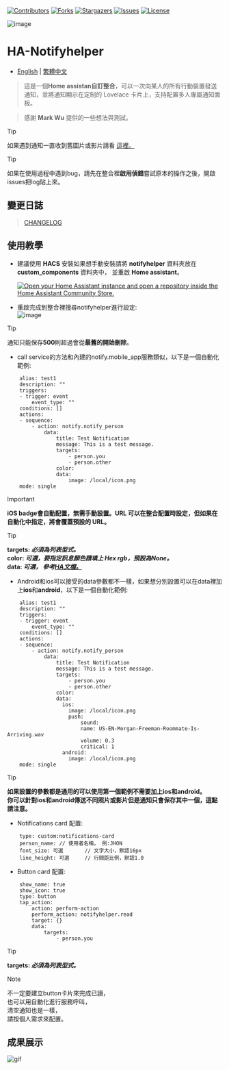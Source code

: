 
 [![Contributors][contributors-shield]][contributors-url]
 [![Forks][forks-shield]][forks-url]
 [![Stargazers][stars-shield]][stars-url]
 [![Issues][issues-shield]][issues-url]
 [![License][license-shield]][license-url]

 [contributors-shield]: https://img.shields.io/github/contributors/kukuxx/HA-NotifyHelper.svg?style=for-the-badge
 [contributors-url]: https://github.com/kukuxx/HA-NotifyHelper/graphs/contributors

 [forks-shield]: https://img.shields.io/github/forks/kukuxx/HA-NotifyHelper.svg?style=for-the-badge
 [forks-url]: https://github.com/kukuxx/HA-NotifyHelper/network/members

 [stars-shield]: https://img.shields.io/github/stars/kukuxx/HA-NotifyHelper.svg?style=for-the-badge
 [stars-url]: https://github.com/kukuxx/HA-NotifyHelper/stargazers

 [issues-shield]: https://img.shields.io/github/issues/kukuxx/HA-NotifyHelper.svg?style=for-the-badge
 [issues-url]: https://github.com/kukuxx/HA-NotifyHelper/issues

 [license-shield]: https://img.shields.io/github/license/kukuxx/HA-NotifyHelper.svg?style=for-the-badge
 [license-url]: https://github.com/kukuxx/HA-NotifyHelper/blob/main/LICENSE
 
![image](/doc/icon.png)

# HA-Notifyhelper

- [English](/README.md) | [繁體中文](/doc/README-zh-TW.md)

> 這是一個<b>Home assistan自訂整合</b>，可以一次向某人的所有行動裝置發送通知，並將通知顯示在定制的 Lovelace 卡片上，支持配置多人專屬通知面板。

> 感謝 <b>Mark Wu</b> 提供的一些想法與測試。

> [!Tip]
> 如果遇到通知一直收到舊圖片或影片請看 <a href='https://community.home-assistant.io/t/home-assistant-sends-cached-images-in-ios-notification/520766'>這裡。</a>

> [!Tip]
> 如果在使用過程中遇到bug，請先在整合裡<b>啟用偵錯</b>嘗試原本的操作之後，開啟issues把log貼上來。

## 變更日誌

> [CHANGELOG](/CHANGELOG.md)

## 使用教學

- 建議使用 <b>HACS</b> 安裝如果想手動安裝請將 <b>notifyhelper</b> 資料夾放在 <br>
  <b>custom_components</b> 資料夾中， 並重啟 <b>Home assistant</b>。

  [![Open your Home Assistant instance and open a repository inside the Home Assistant Community Store.](https://my.home-assistant.io/badges/hacs_repository.svg)](https://my.home-assistant.io/redirect/hacs_repository/?owner=kukuxx&repository=HA-NotifyHelper&category=Integration)

- 重啟完成到整合裡搜尋notifyhelper進行設定:<br>
![image](/doc/settings.png)

> [!Tip]
> 通知只能保存<b>500</b>則超過會從<b>最舊的開始刪除</b>。

- call service的方法和內建的notify.mobile_app服務類似，以下是一個自動化範例:
```
    alias: test1
    description: ""
    triggers:
    - trigger: event
        event_type: ""
    conditions: []
    actions:
    - sequence:
        - action: notify.notify_person
            data:
                title: Test Notification
                message: This is a test message.
                targets:
                    - person.you
                    - person.other
                color: 
                data:
                    image: /local/icon.png
    mode: single
```
> [!Important]
> <b>iOS badge會自動配置，無需手動設置。URL 可以在整合配置時設定，但如果在自動化中指定，將會覆蓋預設的 URL。</b>

> [!Tip]
> <b>targets: <i>必須為列表型式。</i></b><br>
> <b>color: <i>可選，要指定訊息顏色請填上 Hex rgb，預設為None。</i></b><br>
> <b>data: <i>可選， 參考<a href='https://companion.home-assistant.io/docs/notifications/notifications-basic'>HA文檔。</a></i></b><br>


- Android和ios可以接受的data參數都不一樣，如果想分別設置可以在data裡加上<b>ios</b>和<b>android</b>，以下是一個自動化範例:
```
    alias: test1
    description: ""
    triggers:
    - trigger: event
        event_type: ""
    conditions: []
    actions:
    - sequence:
        - action: notify.notify_person
            data:
                title: Test Notification
                message: This is a test message.
                targets:
                    - person.you
                    - person.other
                color: 
                data:
                  ios:
                    image: /local/icon.png
                    push:
                        sound:
                        name: US-EN-Morgan-Freeman-Roommate-Is-Arriving.wav
                        volume: 0.3
                        critical: 1
                  android:
                    image: /local/icon.png
    mode: single
```
> [!Tip]
> <b>如果設置的參數都是通用的可以使用第一個範例不需要加上ios和android。<br>
> 你可以針對ios和android傳送不同照片或影片但是通知只會保存其中一個，這點請注意。</b>

- Notifications card 配置:
```
    type: custom:notifications-card
    person_name: // 使用者名稱， 例:JHON
    font_size: 可選       // 文字大小，默認16px
    line_height: 可選     // 行間距比例，默認1.0

```

- Button card 配置:
```
    show_name: true
    show_icon: true
    type: button
    tap_action:
        action: perform-action
        perform_action: notifyhelper.read
        target: {}
        data:
            targets:
                - person.you
```
> [!Tip]
> <b>targets: <i>必須為列表型式。</i></b>

> [!NOTE]
> 不一定要建立button卡片來完成已讀，<br>
  也可以用自動化進行服務呼叫，<br>
  清空通知也是一樣，<br>
  請按個人需求來配置。    

## 成果展示

![gif](/doc/display.gif)

  

  




